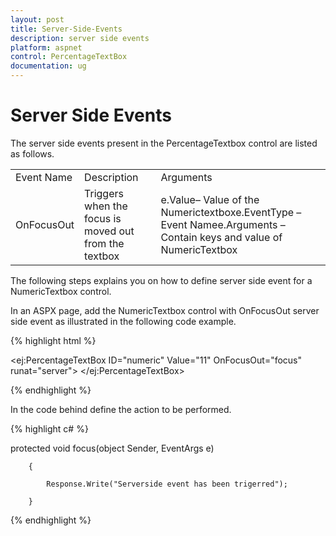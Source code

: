 ```yaml
---
layout: post
title: Server-Side-Events
description: server side events
platform: aspnet
control: PercentageTextBox
documentation: ug
---
```


# Server Side Events

The server side events present in the PercentageTextbox control are listed as follows.

<table>
<tr>
<td>
Event Name</td><td>
Description</td><td>
Arguments</td></tr>
<tr>
<td>
OnFocusOut</td><td>
Triggers when the focus is moved out from the textbox</td><td>
e.Value– Value of the Numerictextboxe.EventType – Event Namee.Arguments – Contain keys and value of NumericTextbox</td></tr>
</table>


The following steps explains you on how to define server side event for a NumericTextbox control.

In an ASPX page, add the NumericTextbox control with OnFocusOut server side event as illustrated in the following code example.

{% highlight html %}

  <ej:PercentageTextBox ID="numeric" Value="11" OnFocusOut="focus" runat="server"> </ej:PercentageTextBox>



{% endhighlight %}



In the code behind define the action to be performed.

{% highlight c# %}

protected void focus(object Sender, EventArgs e)

        {

            Response.Write("Serverside event has been trigerred");

        }



{% endhighlight %}



